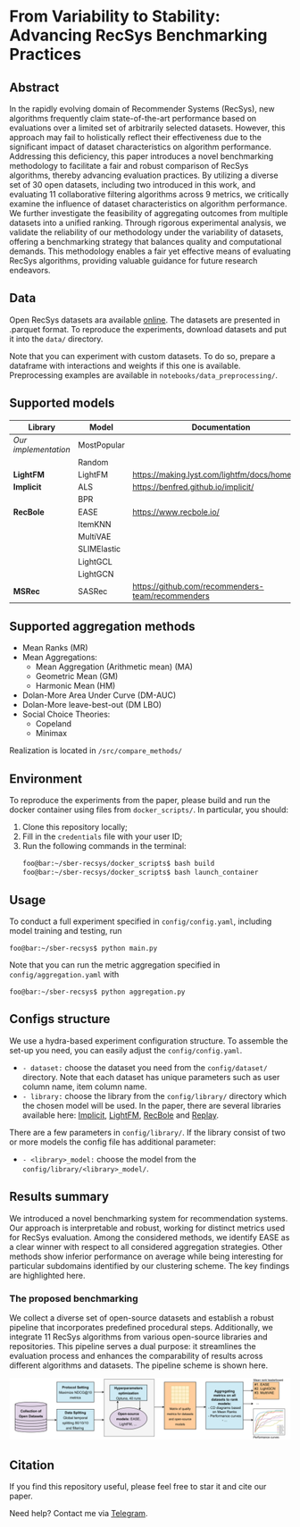 # From Variability to Stability: Advancing RecSys Benchmarking Practices

## Abstract
In the rapidly evolving domain of Recommender Systems (RecSys), new algorithms frequently claim state-of-the-art performance based on evaluations over a limited set of arbitrarily selected datasets. However, this approach may fail to holistically reflect their effectiveness due to the significant impact of dataset characteristics on algorithm performance. Addressing this deficiency, this paper introduces a novel benchmarking methodology to facilitate a fair and robust comparison of RecSys algorithms, thereby advancing evaluation practices. By utilizing a diverse set of $30$ open datasets, including two introduced in this work, and evaluating $11$ collaborative filtering algorithms across $9$ metrics, we critically examine the influence of dataset characteristics on algorithm performance. We further investigate the feasibility of aggregating outcomes from multiple datasets into a unified ranking. Through rigorous experimental analysis, we validate the reliability of our methodology under the variability of datasets, offering a benchmarking strategy that balances quality and computational demands. This methodology enables a fair yet effective means of evaluating RecSys algorithms, providing valuable guidance for future research endeavors.

## Data
Open RecSys datasets ara available [online](https://disk.yandex.ru/d/fSEBIQYZusAAuw/datasets). The datasets are presented in .parquet format. To reproduce the experiments, download datasets and put it into the `data/` directory.

Note that you can experiment with custom datasets. To do so, prepare a dataframe with interactions and weights if this one is available. Preprocessing examples are available in `notebooks/data_preprocessing/`.

## Supported models

| Library | Model | Documentation |
| ------- | ----- | ------ |
| *Our implementation* | MostPopular| |
| | Random | |
| **LightFM** | LightFM | https://making.lyst.com/lightfm/docs/home.html |
| **Implicit** | ALS | https://benfred.github.io/implicit/ |
| | BPR | |
| **RecBole**| EASE | https://www.recbole.io/|
| | ItemKNN | |
| | MultiVAE | |
| | SLIMElastic | |
| | LightGCL | |
| | LightGCN | |
| **MSRec** | SASRec | https://github.com/recommenders-team/recommenders |

## Supported aggregation methods

- Mean Ranks (MR)
- Mean Aggregations:
  - Mean Aggregation (Arithmetic mean) (MA)
  - Geometric Mean (GM)
  - Harmonic Mean (HM)
- Dolan-More Area Under Curve (DM-AUC)
- Dolan-More leave-best-out (DM LBO)
- Social Choice Theories:
  - Copeland
  - Minimax

Realization is located in `/src/compare_methods/`

## Environment
To reproduce the experiments from the paper, please build and run the docker container using files from `docker_scripts/`. In particular, you should:
  1) Clone this repository locally;
  2) Fill in the `credentials` file with your user ID;
  3) Run the following commands in the terminal:
     ```console
     foo@bar:~/sber-recsys/docker_scripts$ bash build
     foo@bar:~/sber-recsys/docker_scripts$ bash launch_container
     ```

## Usage
To conduct a full experiment specified in `config/config.yaml`, including model training and testing, run
```console
foo@bar:~/sber-recsys$ python main.py
```

Note that you can run the metric aggregation specified in `config/aggregation.yaml` with
```console
foo@bar:~/sber-recsys$ python aggregation.py
```

## Configs structure
We use a hydra-based experiment configuration structure. To assemble the set-up you need, you can easily adjust the `config/config.yaml`.
* `- dataset:` choose the dataset you need from the `config/dataset/` directory. Note that each dataset has unique parameters such as user column name, item column name.
* `- library:` choose the library from the `config/library/` directory which the chosen model will be used. In the paper, there are several libraries available here: [Implicit](https://github.com/benfred/implicit), [LightFM](https://github.com/lyst/lightfm), [RecBole](https://github.com/RUCAIBox/RecBole) and [Replay](https://github.com/sberbank-ai-lab/RePlay).

There are a few parameters in `config/library/`. If the library consist of two or more models the config file has additional parameter:
* `- <library>_model:` choose the model from the `config/library/<library>_model/`.

## Results summary
We introduced a novel benchmarking system for recommendation systems. Our approach is interpretable and robust, working for distinct metrics used for RecSys evaluation. Among the considered methods, we identify EASE as a clear winner with respect to all considered aggregation strategies. Other methods show inferior performance on average while being interesting for particular subdomains identified by our clustering scheme. The key findings are highlighted here.

### The proposed benchmarking
We collect a diverse set of open-source datasets and establish a robust pipeline that incorporates predefined procedural steps. Additionally, we integrate 11 RecSys algorithms from various open-source libraries and repositories. This pipeline serves a dual purpose: it streamlines the evaluation process and enhances the comparability of results across different algorithms and datasets. The pipeline scheme is shown here.

<p align="center">
  <img width="1000" src="images/Benchmark_draft.png">
</p>

## Citation
If you find this repository useful, please feel free to star it and cite our paper.

Need help? Contact me via [Telegram](https://t.me/Escape142).
